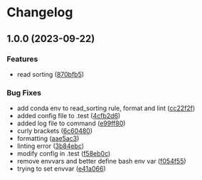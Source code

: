 # Changelog

## 1.0.0 (2023-09-22)


### Features

* read sorting ([870bfb5](https://github.com/kenji-yt/REAP/commit/870bfb5cb0dab4dc8060e18788fab4af54fbc45b))


### Bug Fixes

* add conda env to read_sorting rule, format and lint ([cc22f2f](https://github.com/kenji-yt/REAP/commit/cc22f2fabbd53dbc9ba7810d2deaa8fc78b714a0))
* added config file to .test ([4cfb2d6](https://github.com/kenji-yt/REAP/commit/4cfb2d6398981090eed426d162b71364fdcc6de6))
* added log file to command ([e99ff80](https://github.com/kenji-yt/REAP/commit/e99ff805e29b3504faeb7b0e50b94b82870804f0))
* curly brackets ([6c60480](https://github.com/kenji-yt/REAP/commit/6c604803904ff4e74f8aa394b3135564cd3aaafd))
* formatting ([aae5ac3](https://github.com/kenji-yt/REAP/commit/aae5ac368a5b5029967c69265e554f85d6377168))
* linting error ([3b84ebc](https://github.com/kenji-yt/REAP/commit/3b84ebce70e14f69efa2778d6fa32482bf392435))
* modify config in .test ([f58eb0c](https://github.com/kenji-yt/REAP/commit/f58eb0c24d4c25de7f2e41e7b22e6f9f80a04cec))
* remove envvars and better define bash env var ([f054f55](https://github.com/kenji-yt/REAP/commit/f054f55183c6ba6fed55750a2c2a9969b805d55d))
* trying to set envvar ([e41a066](https://github.com/kenji-yt/REAP/commit/e41a0660c26c00ace2f9d65b322af1a4ccf753b0))
